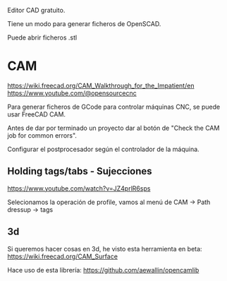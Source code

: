Editor CAD gratuito.

Tiene un modo para generar ficheros de OpenSCAD.

Puede abrir ficheros .stl

# CAM

<https://wiki.freecad.org/CAM_Walkthrough_for_the_Impatient/en>
<https://www.youtube.com/@opensourcecnc>

Para generar ficheros de GCode para controlar máquinas CNC, se puede usar FreeCAD CAM.

Antes de dar por terminado un proyecto dar al botón de "Check the CAM job for common errors".

Configurar el postprocesador según el controlador de la máquina.

## Holding tags/tabs - Sujecciones

<https://www.youtube.com/watch?v=JZ4prlR6sps>

Selecionamos la operación de profile, vamos al menú de CAM -> Path dressup -> tags

## 3d

Si queremos hacer cosas en 3d, he visto esta herramienta en beta:
<https://wiki.freecad.org/CAM_Surface>

Hace uso de esta librería: <https://github.com/aewallin/opencamlib>
